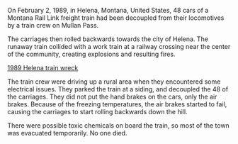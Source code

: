On February 2, 1989, in Helena, Montana, United States, 48 cars of a Montana Rail Link freight train had been decoupled from their locomotives by a train crew on Mullan Pass.

The carriages then rolled backwards towards the city of Helena. The runaway train collided with a work train at a railway crossing near the center of the community, creating explosions and resulting fires.

[1989 Helena train wreck](https://en.wikipedia.org/wiki/1989_Helena_train_wreck)

The train crew were driving up a rural area when they encountered some electrical issues. They parked the train at a siding, and decoupled the 48 of the carriages. They did not put the hand brakes on the cars, only the air brakes. Because of the freezing temperatures, the air brakes started to fail, causing the carriages to start rolling backwards down the hill. 

There were possible toxic chemicals on board the train, so most of the town was evacuated temporarily. No one died.